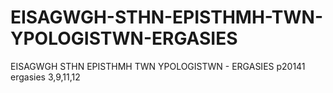 # EISAGWGH-STHN-EPISTHMH-TWN-YPOLOGISTWN-ERGASIES
EISAGWGH STHN EPISTHMH TWN YPOLOGISTWN - ERGASIES
p20141 ergasies 3,9,11,12
